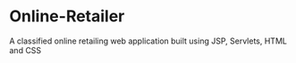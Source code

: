 # Online-Retailer
A classified online retailing web application built using JSP, Servlets, HTML and CSS
